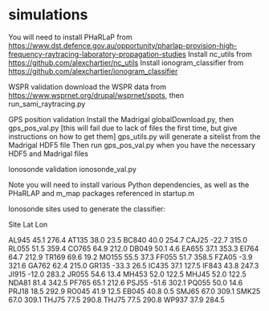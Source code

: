 # simulations


You will need to install PHaRLaP from https://www.dst.defence.gov.au/opportunity/pharlap-provision-high-frequency-raytracing-laboratory-propagation-studies
Install nc_utils from  https://github.com/alexchartier/nc_utils
Install ionogram_classifier from https://github.com/alexchartier/ionogram_classifier

WSPR validation
    download the WSPR data from https://www.wsprnet.org/drupal/wsprnet/spots, then
    run_sami_raytracing.py 

GPS position validation
    Install the Madrigal globalDownload.py, then 
    gps_pos_val.py  [this will fail due to lack of files the first time, but give instructions on how to get them]
    gps_utils.py will generate a sitelist from the Madrigal HDF5 file
    Then run gps_pos_val.py when you have the necessary HDF5 and Madrigal files
    

Ionosonde validation
    ionosonde_val.py

Note you will need to install various Python dependencies, as well as the PHaRLAP and m_map packages referenced in startup.m 


Ionosonde sites used to generate the classifier:


Site    Lat  Lon

AL945   45.1   276.4
AT135   38.0   23.5
BC840   40.0   254.7
CAJ25   -22.7   315.0
RL055   51.5   359.4
CO765   64.9   212.0
DB049   50.1   4.6
EA655   37.1   353.3
EI764   64.7   212.9
TR169   69.6   19.2
MO155   55.5   37.3
FF055   51.7   358.5
FZA05   -3.9   321.6
GA762   62.4   215.0
GR135   -33.3   26.5
IC435   37.1   127.5
IF843   43.8   247.3
JI915   -12.0   283.2
JR055   54.6   13.4
MH453   52.0   122.5
MHJ45   52.0   122.5
NDA81   81.4   342.5
PF765   65.1   212.6
PSJ55   -51.6   302.1
PQ055   50.0   14.6
PRJ18   18.5   292.9
RO045   41.9   12.5
EB045   40.8   0.5
SMJ65   67.0   309.1
SMK25   67.0   309.1
THJ75   77.5   290.8
THJ75   77.5   290.8
WP937   37.9   284.5

    

